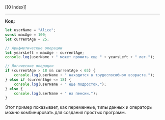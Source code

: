 [[0 Index]]

---

**Код:**

```javascript
let userName = "Alice";
const maxAge = 100;
let currentAge = 25;

// Арифметические операции
let yearsLeft = maxAge - currentAge;
console.log(userName + " может прожить еще " + yearsLeft + " лет.");

// Логические операции
if (currentAge > 18 && currentAge < 65) {
    console.log(userName + " находится в трудоспособном возрасте.");
} else if (currentAge <= 18) {
    console.log(userName + " еще подросток.");
} else {
    console.log(userName + " на пенсии.");
}
```

Этот пример показывает, как переменные, типы данных и операторы можно комбинировать для создания простых программ.